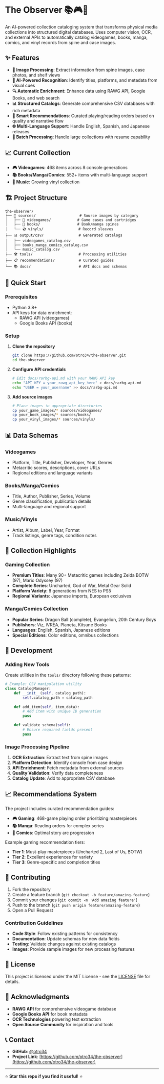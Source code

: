 # The Observer 📚🎮🎵

An AI-powered collection cataloging system that transforms physical media collections into structured digital databases. Uses computer vision, OCR, and external APIs to automatically catalog videogames, books, manga, comics, and vinyl records from spine and case images.

## ✨ Features

- **📸 Image Processing**: Extract information from spine images, case photos, and shelf views
- **🤖 AI-Powered Recognition**: Identify titles, platforms, and metadata from visual cues
- **🔍 Automatic Enrichment**: Enhance data using RAWG API, Google Books, and web search
- **📊 Structured Catalogs**: Generate comprehensive CSV databases with rich metadata
- **🎯 Smart Recommendations**: Curated playing/reading orders based on quality and narrative flow
- **🌐 Multi-Language Support**: Handle English, Spanish, and Japanese releases
- **🔄 Batch Processing**: Handle large collections with resume capability

## 📈 Current Collection

- **🎮 Videogames**: 468 items across 8 console generations
- **📚 Books/Manga/Comics**: 552+ items with multi-language support  
- **🎵 Music**: Growing vinyl collection

## 🏗️ Project Structure

```
the-observer/
├── 📁 sources/                    # Source images by category
│   ├── 📱 videogames/            # Game cases and cartridges
│   ├── 📖 books/                 # Book/manga spines
│   └── 💿 vinyls/                # Record sleeves
├── 📊 output/csv/                # Generated catalogs
│   ├── videogames_catalog.csv
│   ├── books_manga_comics_catalog.csv
│   └── music_catalog.csv
├── 🛠️ tools/                     # Processing utilities
├── 📋 recommendations/           # Curated guides
└── 📚 docs/                      # API docs and schemas
```

## 🚀 Quick Start

### Prerequisites

- Python 3.8+
- API keys for data enrichment:
  - RAWG API (videogames)
  - Google Books API (books)

### Setup

1. **Clone the repository**
   ```bash
   git clone https://github.com/otro34/the-observer.git
   cd the-observer
   ```

2. **Configure API credentials**
   ```bash
   # Edit docs/rarbg-api.md with your RAWG API key
   echo "API KEY = your_rawg_api_key_here" > docs/rarbg-api.md
   echo "USER = your_username" >> docs/rarbg-api.md
   ```

3. **Add source images**
   ```bash
   # Place images in appropriate directories
   cp your_game_images/* sources/videogames/
   cp your_book_images/* sources/books/
   cp your_vinyl_images/* sources/vinyls/
   ```

## 📊 Data Schemas

### Videogames
- Platform, Title, Publisher, Developer, Year, Genres
- Metacritic scores, descriptions, cover URLs
- Regional editions and language variants

### Books/Manga/Comics  
- Title, Author, Publisher, Series, Volume
- Genre classification, publication details
- Multi-language and regional support

### Music/Vinyls
- Artist, Album, Label, Year, Format
- Track listings, genre tags, condition notes

## 🎯 Collection Highlights

### Gaming Collection
- **Premium Titles**: Many 90+ Metacritic games including Zelda BOTW (97), Mario Odyssey (97)
- **Complete Series**: Uncharted, God of War, Metal Gear Solid
- **Platform Variety**: 8 generations from NES to PS5
- **Regional Variants**: Japanese imports, European exclusives

### Manga/Comics Collection
- **Popular Series**: Dragon Ball (complete), Evangelion, 20th Century Boys
- **Publishers**: Viz, IVREA, Planeta, Kitsune Books
- **Languages**: English, Spanish, Japanese editions
- **Special Editions**: Color editions, omnibus collections

## 🔧 Development

### Adding New Tools

Create utilities in the `tools/` directory following these patterns:

```python
# Example: CSV manipulation utility
class CatalogManager:
    def __init__(self, catalog_path):
        self.catalog_path = catalog_path
    
    def add_item(self, item_data):
        # Add item with unique ID generation
        pass
    
    def validate_schema(self):
        # Ensure required fields present
        pass
```

### Image Processing Pipeline

1. **OCR Extraction**: Extract text from spine images
2. **Platform Detection**: Identify console from case design  
3. **API Enrichment**: Fetch metadata from external sources
4. **Quality Validation**: Verify data completeness
5. **Catalog Update**: Add to appropriate CSV database

## 📈 Recommendations System  

The project includes curated recommendation guides:

- **🎮 Gaming**: 468-game playing order prioritizing masterpieces
- **📚 Manga**: Reading orders for complex series
- **📖 Comics**: Optimal story arc progression

Example gaming recommendation tiers:
- **Tier 1**: Must-play masterpieces (Uncharted 2, Last of Us, BOTW)
- **Tier 2**: Excellent experiences for variety
- **Tier 3**: Genre-specific and completion titles

## 🤝 Contributing

1. Fork the repository
2. Create a feature branch (`git checkout -b feature/amazing-feature`)
3. Commit your changes (`git commit -m 'Add amazing feature'`)
4. Push to the branch (`git push origin feature/amazing-feature`)
5. Open a Pull Request

### Contribution Guidelines

- **Code Style**: Follow existing patterns for consistency
- **Documentation**: Update schemas for new data fields
- **Testing**: Validate changes against existing catalogs
- **Images**: Provide sample images for new processing features

## 📄 License

This project is licensed under the MIT License - see the [LICENSE](LICENSE) file for details.

## 🙏 Acknowledgments

- **RAWG API** for comprehensive videogame database
- **Google Books API** for book metadata
- **OCR Technologies** powering text extraction
- **Open Source Community** for inspiration and tools

## 📞 Contact

- **GitHub**: [@otro34](https://github.com/otro34)
- **Project Link**: [https://github.com/otro34/the-observer](https://github.com/otro34/the-observer)

---

⭐ **Star this repo if you find it useful!** ⭐
